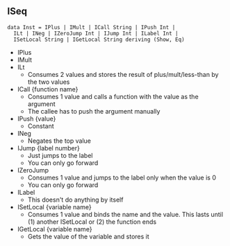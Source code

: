 ## ISeq

    data Inst = IPlus | IMult | ICall String | IPush Int |
      ILt | INeg | IZeroJump Int | IJump Int | ILabel Int |
      ISetLocal String | IGetLocal String deriving (Show, Eq)

* IPlus
* IMult
* ILt
    * Consumes 2 values and stores the result of plus/mult/less-than by the two values
* ICall {function name}
    * Consumes 1 value and calls a function with the value as the argument
    * The callee has to push the argument manually
* IPush {value}
    * Constant
* INeg
    * Negates the top value
* IJump {label number}
    * Just jumps to the label
    * You can only go forward
* IZeroJump
    * Consumes 1 value and jumps to the label only when the value is 0
    * You can only go forward
* ILabel
    * This doesn't do anything by itself
* ISetLocal {variable name}
    * Consumes 1 value and binds the name and the value. This lasts until (1) another ISetLocal or (2) the function ends
* IGetLocal {variable name}
    * Gets the value of the variable and stores it

